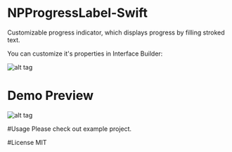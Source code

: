 # NPProgressLabel-Swift
Customizable progress indicator, which displays progress by filling stroked text.

You can customize it's properties in Interface Builder:

![alt tag](http://s9.postimg.org/83fj4m0of/Screen_Shot_2016_03_07_at_3_22_30_PM.png)
# Demo Preview
![alt tag](http://s24.postimg.org/6ayprxvz9/NPProgress_Label.gif)

#Usage
Please check out example project.

#License
MIT
